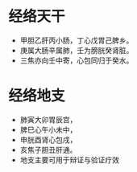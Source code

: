 # 经络天干

* 甲胆乙肝丙小肠，丁心戊胃己脾乡。
* 庚属大肠辛属肺，壬为膀胱癸肾脏。
* 三焦亦向壬中寄，心包同归于癸水。

# 经络地支

* 肺寅大卯胃辰宫，
* 脾巳心午小未中，
* 申胱酉肾心包戌，
* 亥焦子胆丑肝通。
* 地支主要可用于辩证与验证疗效